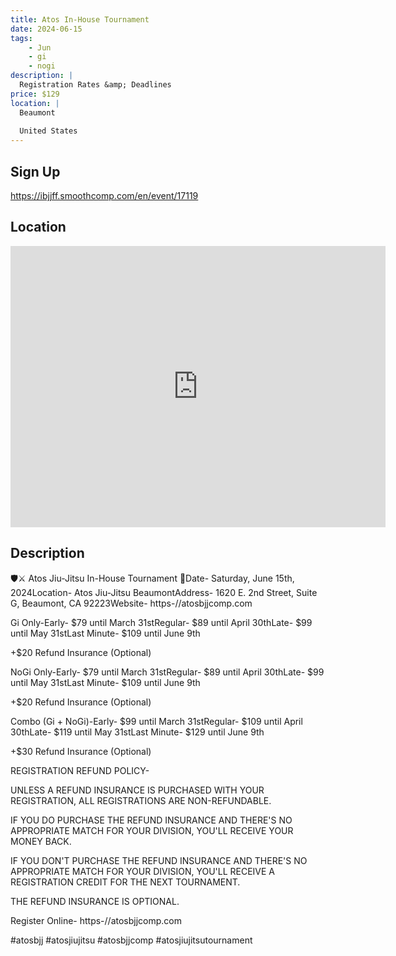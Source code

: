 ```yaml
---
title: Atos In-House Tournament
date: 2024-06-15
tags:
    - Jun
    - gi 
    - nogi 
description: |
  Registration Rates &amp; Deadlines
price: $129
location: |
  Beaumont
  
  United States
---
```

## Sign Up
https://ibjjff.smoothcomp.com/en/event/17119

## Location
<iframe src="https://www.google.com/maps/embed?pb=!1m18!1m12!1m3!1d12345.6789!2d-116.9496620!3d33.9235877!2m3!1f0!2f0!3f0!3m2!1i1024!2i768!4f13.1!3m3!1m2!1s0x0%3A0x0!2z33.9235877!5e0!3m2!1sen!2sus!4v1234567890" width="600" height="450" style="border:0;" allowfullscreen="" loading="lazy"></iframe>

## Description
🛡️⚔️ Atos Jiu-Jitsu In-House Tournament 🥋Date- Saturday, June 15th, 2024Location- Atos Jiu-Jitsu BeaumontAddress- 1620 E. 2nd Street, Suite G, Beaumont, CA 92223Website- https-//atosbjjcomp.com


Gi Only-Early- $79 until March 31stRegular- $89 until April 30thLate- $99 until May 31stLast Minute- $109 until June 9th


+$20 Refund Insurance (Optional)


NoGi Only-Early- $79 until March 31stRegular- $89 until April 30thLate- $99 until May 31stLast Minute- $109 until June 9th


+$20 Refund Insurance (Optional)


Combo (Gi + NoGi)-Early- $99 until March 31stRegular- $109 until April 30thLate- $119 until May 31stLast Minute- $129 until June 9th


+$30 Refund Insurance (Optional)


REGISTRATION REFUND POLICY-


UNLESS A REFUND INSURANCE IS PURCHASED WITH YOUR REGISTRATION, ALL REGISTRATIONS ARE NON-REFUNDABLE.


IF YOU DO PURCHASE THE REFUND INSURANCE AND THERE'S NO APPROPRIATE MATCH FOR YOUR DIVISION, YOU'LL RECEIVE YOUR MONEY BACK.


IF YOU DON'T PURCHASE THE REFUND INSURANCE AND THERE'S NO APPROPRIATE MATCH FOR YOUR DIVISION, YOU'LL RECEIVE A REGISTRATION CREDIT FOR THE NEXT TOURNAMENT.


THE REFUND INSURANCE IS OPTIONAL.


Register Online- https-//atosbjjcomp.com


#atosbjj #atosjiujitsu #atosbjjcomp #atosjiujitsutournament